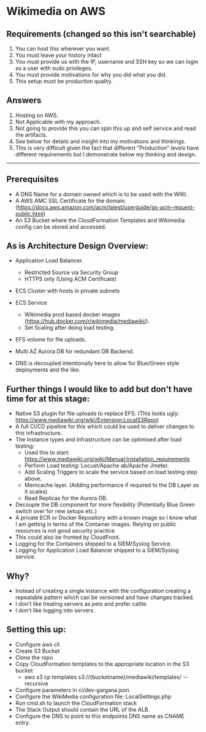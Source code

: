 # Wikimedia on AWS
## Requirements (changed so this isn't searchable)
1. You can host this wherever you want.
2. You must leave your history intact
3. You must provide us with the IP, username and SSH key so we can login as a user with sudo
privileges.
4. You must provide motivations for why you did what you did.
5. This setup must be production quality.

## Answers
1. Hosting on AWS.
2. Not Applicable with my approach.
3. Not going to provide this you can spin this up and self service and read the artifacts.
4. See below for details and insight into my motivations and thinkings.
5. This is very difficult given the fact that different "Production" levels have different requirements but I demonstrate below my thinking and design. 

----
## Prerequisites
- A DNS Name for a domain owned which is to be used with the WIKI.
- A AWS AMC SSL Certificate for the domain. (https://docs.aws.amazon.com/acm/latest/userguide/gs-acm-request-public.html)
- An S3 Bucket where the CloudFormation Templates and Wikimedia config can be stored and accessed. 

## As is Architecture Design Overview:
- Application Load Balancer.
  - Restricted Source via Security Group
  - HTTPS only (Using ACM Certificate)
- ECS Cluster with hosts in private subnets
- ECS Service
  - Wikimedia prod based docker images (https://hub.docker.com/r/wikimedia/mediawiki/).
  - Set Scaling after doing load testing.
- EFS volume for file uploads. 
- Multi AZ Aurora DB for redundant DB Backend.

- DNS is decoupled intentionally here to allow for Blue/Green style deployments and the like.

## Further things I would like to add but don't have time for at this stage:
- Native S3 plugin for file uploads to replace EFS. (This looks ugly: https://www.mediawiki.org/wiki/Extension:LocalS3Repo)
- A full CI/CD pipeline for this which could be used to deliver changes to this infrastructure.
- The Instance types and infrastructure can be optimised after load testing:
  - Used this to start: https://www.mediawiki.org/wiki/Manual:Installation_requirements
  - Perform Load testing: Locust/Apache ab/Apache Jmeter.
  - Add Scaling Triggers to scale the service based on load testing step above.
  - Memcache layer. (Adding performance if required to the DB Layer as it scales)
  - Read Replicas for the Aurora DB.
- Decouple the DB component for more flexibility (Potentially Blue Green switch over for new setups etc.)
- A private ECR or Docker Repository with a known image so I know what I am getting in terms of the Container images. Relying on public resources is not good security practice
- This could also be fronted by CloudFront. 
- Logging for the Containers shipped to a SIEM/Syslog Service.
- Logging for Application Load Balancer shipped to a SIEM/Syslog service.

## Why?
- Instead of creating a single instance with the configuration creating a repeatable pattern which can be versioned and have changes tracked.
- I don't like treating servers as pets and prefer cattle.
- I don't like logging into servers.

## Setting this up:
- Configure aws cli 
- Create S3 Bucket
- Clone the repo
- Copy CloudFormation templates to the appropriate location in the S3 bucket
  - aws s3 cp templates s3://{bucketname}/mediawiki/templates/ --recursive 
- Configure parameters in ci/dev-gargana.json
- Configure the WikiMedia configuration file: LocalSettings.php
- Run cmd.sh to launch the CloudFormation stack
- The Stack Output should contain the URL of the ALB.
- Configure the DNS to point to this endpoints DNS name as CNAME entry.
